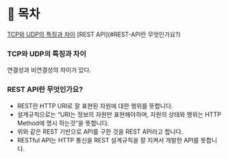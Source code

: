 # 💬 목차

[TCP와 UDP의 특징과 차이](#tcp와-udp의-특징과-차이)
[REST API](#REST-API란 무엇인가요?)

### TCP와 UDP의 특징과 차이

연결성과 비연결성의 차이가 있다.

### REST API란 무엇인가요?

- REST란 HTTP URI로 잘 표현된 자원에 대한 행위를 뜻합니다.
- 설계규칙으로는 “URI는 정보의 자원만 표현해야하며, 자원의 상태와 행위는 HTTP Method에 명시 하는것”을 뜻합니다.
- 위와 같은 REST 기반으로 API를 구한 것을 REST API라고 합니다.
- RESTful API는 HTTP 통신을 REST 설계규칙을 잘 지켜서 개발한 API를 뜻합니다.
